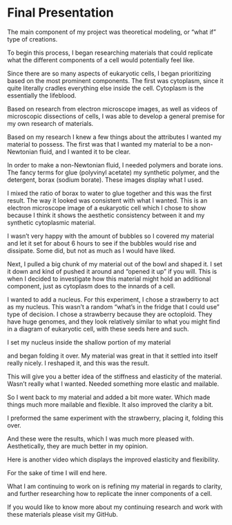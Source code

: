 # Final Presentation


The main component of my project was theoretical modeling, or “what if” type of creations.

To begin this process, I began researching materials that could replicate what the different components of a cell would potentially feel like. 

Since there are so many aspects of eukaryotic cells, I began prioritizing based on the most prominent components. The first was cytoplasm, since it quite literally cradles everything else inside the cell. Cytoplasm is the essentially the lifeblood. 

Based on research from electron microscope images, as well as videos of microscopic dissections of cells, I was able to develop a general premise for my own research of materials. 

Based on my research I knew a few things about the attributes I wanted my material to possess. The first was that I wanted my material to be a non-Newtonian fluid, and I wanted it to be clear.

In order to make a non-Newtonian fluid, I needed polymers and borate ions. The fancy terms for glue (polyvinyl acetate) my synthetic polymer, and the detergent, borax (sodium borate). These images display what I used. 

I mixed the ratio of borax to water to glue together and this was the first result. The way it looked was consistent with what I wanted. This is an electron microscope image of a eukaryotic cell which I chose to show because I think it shows the aesthetic consistency between it and my synthetic cytoplasmic material. 

I wasn’t very happy with the amount of bubbles so I covered my material and let it set for about 6 hours to see if the bubbles would rise and dissipate. Some did, but not as much as I would have liked. 

Next, I pulled a big chunk of my material out of the bowl and shaped it. I set it down and kind of pushed it around and “opened it up” if you will. This is when I decided to investigate how this material might hold an additional component, just as cytoplasm does to the innards of a cell. 

I wanted to add a nucleus. For this experiment, I chose a strawberry to act as my nucleus. This wasn’t a random “what’s in the fridge that I could use” type of decision. I chose a strawberry because they are octoploid. They have huge genomes, and they look relatively similar to what you might find in a diagram of eukaryotic cell, with these seeds here and such.

I set my nucleus inside the shallow portion of my material

 and began folding it over. My material was great in that it settled into itself really nicely. I reshaped it, and this was the result.

This will give you a better idea of the stiffness and elasticity of the material. Wasn’t really what I wanted. Needed something more elastic and mailable.

So I went back to my material and added a bit more water. Which made things much more mailable and flexible. It also improved the clarity a bit.

I preformed the same experiment with the strawberry, placing it, folding this over.

And these were the results, which I was much more pleased with. Aesthetically, they are much better in my opinion. 

Here is another video which displays the improved elasticity and flexibility. 

For the sake of time I will end here. 

What I am continuing to work on is refining my material in regards to clarity, and further researching how to replicate the inner components of a cell. 

If you would like to know more about my continuing research and work with these materials please visit my GitHub. 
